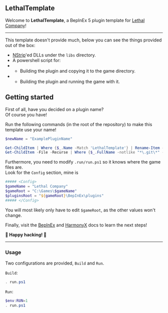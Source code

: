 ﻿## LethalTemplate

Welcome to **LethalTemplate**, a BepInEx 5 plugin template for [Lethal Company](https://store.steampowered.com/app/1966720/Lethal_Company/)!

---
This template doesn't provide much, below you can see the things provided out of the box:

- [NStrip](https://github.com/bbepis/NStrip)'ed DLLs under the `libs` directory. 
- A powershell script for:
- - Building the plugin and copying it to the game directory.
- - Building the plugin and running the game with it.

## Getting started

First of all, have you decided on a plugin name? </br>
Of course you have!

Run the following commands (in the root of the repository) to make this template use your name!
```powershell
$newName = "ExamplePluginName"

Get-ChildItem | Where {$_.Name -Match 'LethalTemplate'} | Rename-Item -NewName {$_.name -replace 'LethalTemplate', $newName }
Get-ChildItem -File -Recurse | Where {$_.FullName -notlike "*\.git\*" -and $_.FullName -notlike "*\bin\*" -and $_.FullName -notlike "*\obj\*" -and $_.Name -notlike "*.dll"} | ForEach { (Get-Content -Path $_.FullName -Raw) -replace 'LethalTemplate',$newName | Out-File -FilePath $_.FullName }
```

Furthermore, you need to modify `.run/run.ps1` so it knows where the game files are. </br>
Look for the `Config` section, mine is 
```powershell
##### <Config>
$gameName = "Lethal Company"
$gameRoot = "C:\Games\$gameName"
$pluginsRoot = "${gameRoot}\BepInEx\plugins"
##### </Config>
```
You will most likely only have to edit `$gameRoot`, as the other values won't change.

Finally, visit the [BepInEx](https://docs.bepinex.dev/articles/dev_guide/plugin_tutorial/3_logging.html) and [HarmonyX](https://github.com/BepInEx/HarmonyX/wiki) docs to learn the next steps!

**🎊 Happy hacking! 🎊**

---
### Usage

Two configurations are provided, `Build` and `Run`.

`Build`:
```powershell
. run.ps1
```

`Run`:
```powershell
$env:RUN=1
. run.ps1
```
